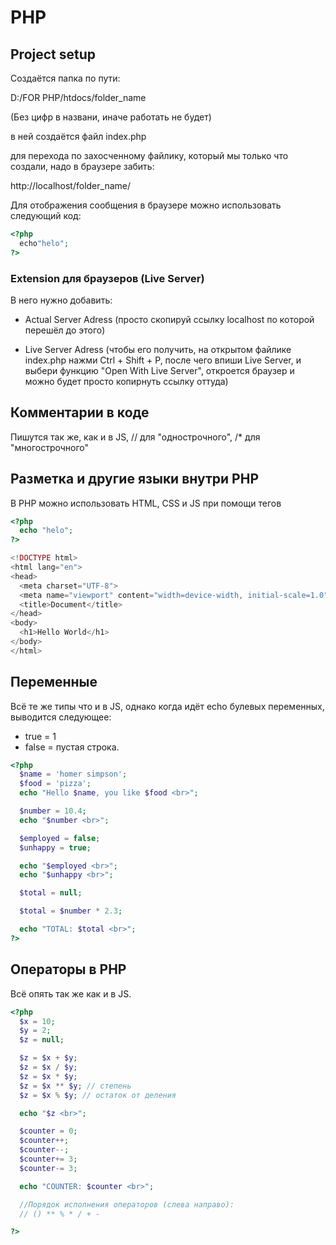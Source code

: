 # PHP

## Project setup

Создаётся папка по пути:

D:/FOR PHP/htdocs/folder_name

(Без цифр в названи, иначе работать не будет)

в ней создаётся файл index.php

для перехода по захосченному файлику, который мы только что создали, надо в браузере забить:

http://localhost/folder_name/

Для отображения сообщения в браузере можно использовать следующий код:

```php
<?php
  echo"helo";
?>
```

### Extension для браузеров (Live Server)

В него нужно добавить:

- Actual Server Adress
  (просто скопируй ссылку localhost по которой перешёл до этого)

- Live Server Adress
  (чтобы его получить, на открытом файлике
  index.php нажми Ctrl + Shift + P, после чего впиши
  Live Server, и выбери функцию "Open With Live Server",
  откроется браузер и можно будет просто копирнуть ссылку оттуда)

## Комментарии в коде

Пишутся так же, как и в JS, // для "однострочного", /\* для "многострочного"

## Разметка и другие языки внутри PHP

В PHP можно использовать HTML, CSS и JS при помощи тегов

```php
<?php
  echo "helo";
?>

<!DOCTYPE html>
<html lang="en">
<head>
  <meta charset="UTF-8">
  <meta name="viewport" content="width=device-width, initial-scale=1.0">
  <title>Document</title>
</head>
<body>
  <h1>Hello World</h1>
</body>
</html>
```

## Переменные

Всё те же типы что и в JS, однако
когда идёт echo булевых переменных, выводится следующее:

- true = 1
- false = пустая строка.

```php
<?php
  $name = 'homer simpson';
  $food = 'pizza';
  echo "Hello $name, you like $food <br>";

  $number = 10.4;
  echo "$number <br>";

  $employed = false;
  $unhappy = true;

  echo "$employed <br>";
  echo "$unhappy <br>";

  $total = null;

  $total = $number * 2.3;

  echo "TOTAL: $total <br>";
?>
```

## Операторы в PHP

Всё опять так же как и в JS.

```php
<?php
  $x = 10;
  $y = 2;
  $z = null;

  $z = $x + $y;
  $z = $x / $y;
  $z = $x * $y;
  $z = $x ** $y; // степень
  $z = $x % $y; // остаток от деления

  echo "$z <br>";

  $counter = 0;
  $counter++;
  $counter--;
  $counter+= 3;
  $counter-= 3;

  echo "COUNTER: $counter <br>";

  //Порядок исполнения операторов (слева направо):
  // () ** % * / + -

?>
```
